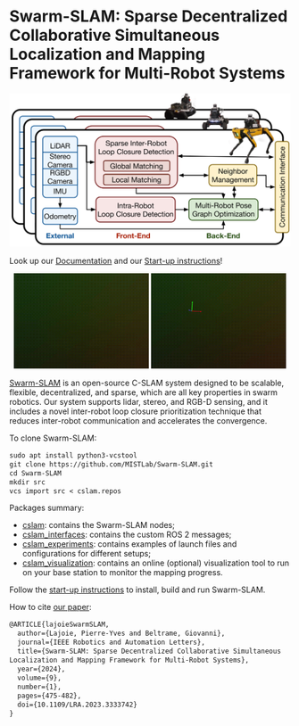 # Swarm-SLAM: Sparse Decentralized Collaborative Simultaneous Localization and Mapping Framework for Multi-Robot Systems <!--![Build Status](https://github.com/MISTLab/Swarm-SLAM/actions/workflows/main.yml/badge.svg)-->

![Swarm-SLAM Overview](media/system-overview.svg)

Look up our [Documentation](https://lajoiepy.github.io/cslam_documentation/html/index.html) and our [Start-up instructions](https://lajoiepy.github.io/cslam_documentation/html/md_startup-instructions.html)!

<p align="center">
  <img src="media/graco_pg.gif" alt="Swarm-SLAM on GRACO dataset" width="48%" />
  <img src="media/graco_pc.gif" alt="Swarm-SLAM on GRACO dataset" width="48%" />
</p>

[Swarm-SLAM](https://ieeexplore.ieee.org/document/10321649) is an open-source C-SLAM system designed to be scalable, flexible, decentralized, and sparse, which are all key properties in swarm robotics. Our system supports lidar, stereo, and RGB-D sensing, and it includes a novel inter-robot loop closure prioritization technique that reduces inter-robot communication and accelerates the convergence.

To clone Swarm-SLAM:
```
sudo apt install python3-vcstool
git clone https://github.com/MISTLab/Swarm-SLAM.git
cd Swarm-SLAM
mkdir src
vcs import src < cslam.repos
```

Packages summary:
- [cslam](https://github.com/lajoiepy/cslam): contains the Swarm-SLAM nodes;
- [cslam_interfaces](https://github.com/lajoiepy/cslam_interfaces): contains the custom ROS 2 messages;
- [cslam_experiments](https://github.com/lajoiepy/cslam_experiments): contains examples of launch files and configurations for different setups;
- [cslam_visualization](https://github.com/lajoiepy/cslam_visualization): contains an online (optional) visualization tool to run on your base station to monitor the mapping progress.

Follow the [start-up instructions](https://lajoiepy.github.io/cslam_documentation/html/md_startup-instructions.html) to install, build and run Swarm-SLAM.

How to cite [our paper](https://ieeexplore.ieee.org/document/10321649):
```
@ARTICLE{lajoieSwarmSLAM,
  author={Lajoie, Pierre-Yves and Beltrame, Giovanni},
  journal={IEEE Robotics and Automation Letters}, 
  title={Swarm-SLAM: Sparse Decentralized Collaborative Simultaneous Localization and Mapping Framework for Multi-Robot Systems}, 
  year={2024},
  volume={9},
  number={1},
  pages={475-482},
  doi={10.1109/LRA.2023.3333742}
}

```

